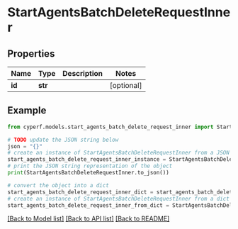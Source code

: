 # StartAgentsBatchDeleteRequestInner


## Properties

Name | Type | Description | Notes
------------ | ------------- | ------------- | -------------
**id** | **str** |  | [optional] 

## Example

```python
from cyperf.models.start_agents_batch_delete_request_inner import StartAgentsBatchDeleteRequestInner

# TODO update the JSON string below
json = "{}"
# create an instance of StartAgentsBatchDeleteRequestInner from a JSON string
start_agents_batch_delete_request_inner_instance = StartAgentsBatchDeleteRequestInner.from_json(json)
# print the JSON string representation of the object
print(StartAgentsBatchDeleteRequestInner.to_json())

# convert the object into a dict
start_agents_batch_delete_request_inner_dict = start_agents_batch_delete_request_inner_instance.to_dict()
# create an instance of StartAgentsBatchDeleteRequestInner from a dict
start_agents_batch_delete_request_inner_from_dict = StartAgentsBatchDeleteRequestInner.from_dict(start_agents_batch_delete_request_inner_dict)
```
[[Back to Model list]](../README.md#documentation-for-models) [[Back to API list]](../README.md#documentation-for-api-endpoints) [[Back to README]](../README.md)


